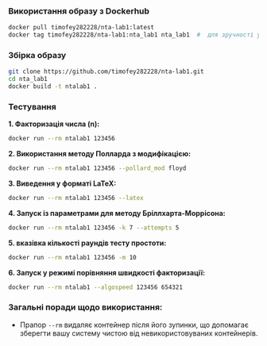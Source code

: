 ### Використання образу з Dockerhub

```bash
docker pull timofey282228/nta-lab1:latest
docker tag timofey282228/nta-lab1:nta_lab1 nta_lab1  #  для зручності у подальших прикладах
```

### Збірка образу

```bash
git clone https://github.com/timofey282228/nta-lab1.git
cd nta_lab1
docker build -t ntalab1 .
```

### Тестування

**1. Факторизація числа (n):**

```bash
docker run --rm ntalab1 123456
```

**2. Використання методу Полларда з модифікацією:**

```bash
docker run --rm ntalab1 123456 --pollard_mod floyd
```

**3. Виведення у форматі LaTeX:**

```bash
docker run --rm ntalab1 123456 --latex
```

**4. Запуск із параметрами для методу Бріллхарта-Моррісона:**

```bash
docker run --rm ntalab1 123456 -k 7 --attempts 5
```

**5. вказівка кількості раундів тесту простоти:**

```bash
docker run --rm ntalab1 123456 -m 10
```

**6. Запуск у режимі порівняння швидкості факторизації:**

```bash
docker run --rm ntalab1 --algospeed 123456 654321
```

### Загальні поради щодо використання:

- Прапор `--rm` видаляє контейнер після його зупинки, що допомагає зберегти вашу систему чистою від невикористовуваних контейнерів.

